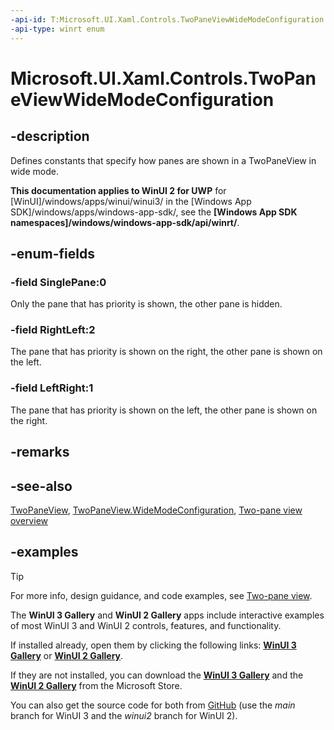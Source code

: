 ```yaml
---
-api-id: T:Microsoft.UI.Xaml.Controls.TwoPaneViewWideModeConfiguration
-api-type: winrt enum
---
```


<!-- Enumeration syntax.
public enum TwoPaneViewWideModeConfiguration : int 
-->

# Microsoft.UI.Xaml.Controls.TwoPaneViewWideModeConfiguration

## -description

Defines constants that specify how panes are shown in a TwoPaneView in wide mode.

**This documentation applies to WinUI 2 for UWP** for [WinUI]/windows/apps/winui/winui3/ in the [Windows App SDK]/windows/apps/windows-app-sdk/, see the **[Windows App SDK namespaces]/windows/windows-app-sdk/api/winrt/**.

## -enum-fields
### -field SinglePane:0

Only the pane that has priority is shown, the other pane is hidden.

### -field RightLeft:2

The pane that has priority is shown on the right, the other pane is shown on the left.

### -field LeftRight:1

The pane that has priority is shown on the left, the other pane is shown on the right.

## -remarks

## -see-also

[TwoPaneView](twopaneview.md), [TwoPaneView.WideModeConfiguration](twopaneview_widemodeconfiguration.md), [Two-pane view overview](/windows/apps/design/controls/two-pane-view)

## -examples

> [!TIP]
> For more info, design guidance, and code examples, see [Two-pane view](/windows/apps/design/controls/two-pane-view).
>
> The **WinUI 3 Gallery** and **WinUI 2 Gallery** apps include interactive examples of most WinUI 3 and WinUI 2 controls, features, and functionality.
>
> If installed already, open them by clicking the following links: [**WinUI 3 Gallery**](winui3gallery:) or [**WinUI 2 Gallery**](winui2gallery:).
>
> If they are not installed, you can download the [**WinUI 3 Gallery**](https://www.microsoft.com/store/productId/9P3JFPWWDZRC) and the [**WinUI 2 Gallery**](https://www.microsoft.com/store/productId/9MSVH128X2ZT) from the Microsoft Store.
>
> You can also get the source code for both from [GitHub](https://github.com/Microsoft/WinUI-Gallery) (use the *main* branch for WinUI 3 and the *winui2* branch for WinUI 2).
